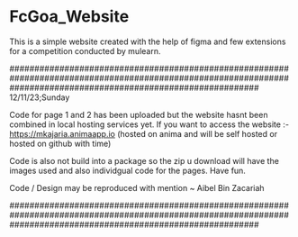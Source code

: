 # FcGoa_Website
This is a simple website created with the help of figma and few extensions for a competition conducted by mulearn.









##################################################################################################################################################################
12/11/23;Sunday

Code for page 1 and 2 has been uploaded but the website hasnt been combined in local hosting services yet. If you want to access the website :- https://mkajaria.animaapp.io (hosted on anima and will be self hosted 
or hosted on github with time)

Code is also not build into a package so the zip u download will have the images used and also individgual code for the pages. Have fun.

Code / Design may be reproduced with mention 
~ Aibel Bin Zacariah

##################################################################################################################################################################

